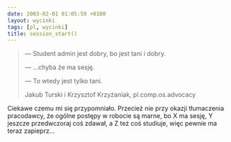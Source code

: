 ```yaml
---
date: 2003-02-01 01:05:59 +0100
layout: wycinki
tags: [pl, wycinki]
title: session_start()
---
```


> — Student admin jest dobry, bo jest tani i dobry.
>
> — …chyba że ma sesję.
>
> — To wtedy jest tylko tani.
>
> Jakub Turski i Krzysztof Krzyżaniak, pl.comp.os.advocacy

Ciekawe czemu mi się przypomniało. Przecież nie przy okazji tłumaczenia pracodawcy, że ogólne postępy w robocie są marne, bo X ma sesję, Y jeszcze przedwczoraj coś zdawał, a Z też coś studiuje, więc pewnie ma teraz zapieprz…
